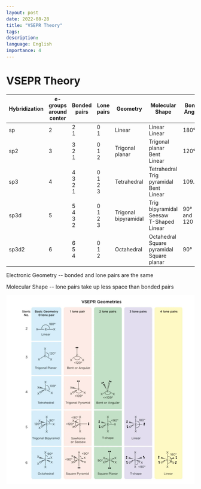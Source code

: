 ```yaml
---
layout: post
date: 2022-08-28
title: "VSEPR Theory"
tags: 
description: 
language: English
importance: 4
---
```


# VSEPR Theory

| **Hybridization** | **e- groups around center** | **Bonded pairs** | **Lone pairs**   | **Geometry**             | **Molecular Shape**                              | **Bond Angle** |
|-------------------|-----------------------------|------------------|------------------|--------------------------|--------------------------------------------------|----------------|
| sp                | 2                           | 2<br>1           | 0<br>1           | Linear                   | Linear<br>Linear                                 | 180°           |
| sp2               | 3                           | 3<br>2<br>1      | 0<br>1<br>2      | Trigonal planar          | Trigonal planar<br>Bent<br>Linear                | 120°           |
| sp3               | 4                           | 4<br>3<br>2<br>1 | 0<br>1<br>2<br>3 | Tetrahedral              | Tetrahedral<br>Trig pyramidal<br>Bent<br>Linear  | 109.5°         |
| sp3d              | 5                           | 5<br>4<br>3<br>2 | 0<br>1<br>2<br>3 | Trigonal <br>bipyramidal | Trig bipyramidal<br>Seesaw<br>T-Shaped<br>Linear | 90° and 120    |
| sp3d2             | 6                           | 6<br>5<br>4      | 0<br>1<br>2      | Octahedral               | Octahedral<br>Square pyramidal<br>Square planar  | 90°            |

Electronic Geometry -- bonded and lone pairs are the same

Molecular Shape -- lone pairs take up less space than bonded pairs

![](/MCAT-materials/vsepr.png)
